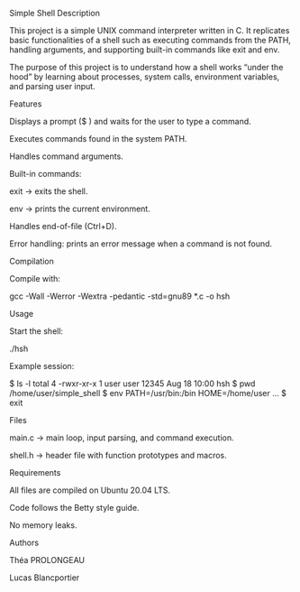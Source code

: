 Simple Shell
Description

This project is a simple UNIX command interpreter written in C.
It replicates basic functionalities of a shell such as executing commands from the PATH, handling arguments, and supporting built-in commands like exit and env.

The purpose of this project is to understand how a shell works “under the hood” by learning about processes, system calls, environment variables, and parsing user input.

Features

Displays a prompt ($ ) and waits for the user to type a command.

Executes commands found in the system PATH.

Handles command arguments.

Built-in commands:

exit → exits the shell.

env → prints the current environment.

Handles end-of-file (Ctrl+D).

Error handling: prints an error message when a command is not found.

Compilation

Compile with:

gcc -Wall -Werror -Wextra -pedantic -std=gnu89 *.c -o hsh

Usage

Start the shell:

./hsh


Example session:

$ ls -l
total 4
-rwxr-xr-x 1 user user 12345 Aug 18 10:00 hsh
$ pwd
/home/user/simple_shell
$ env
PATH=/usr/bin:/bin
HOME=/home/user
...
$ exit

Files

main.c → main loop, input parsing, and command execution.

shell.h → header file with function prototypes and macros.

Requirements

All files are compiled on Ubuntu 20.04 LTS.

Code follows the Betty style guide.

No memory leaks.

Authors

Théa PROLONGEAU

Lucas Blancportier